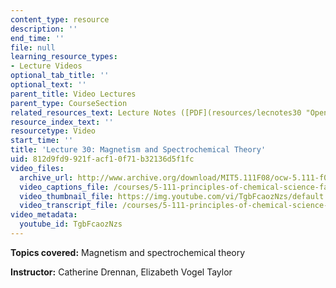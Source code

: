 ```yaml
---
content_type: resource
description: ''
end_time: ''
file: null
learning_resource_types:
- Lecture Videos
optional_tab_title: ''
optional_text: ''
parent_title: Video Lectures
parent_type: CourseSection
related_resources_text: Lecture Notes ([PDF](resources/lecnotes30 "Open in a new window."))
resource_index_text: ''
resourcetype: Video
start_time: ''
title: 'Lecture 30: Magnetism and Spectrochemical Theory'
uid: 812d9fd9-921f-acf1-0f71-b32136d5f1fc
video_files:
  archive_url: http://www.archive.org/download/MIT5.111F08/ocw-5.111-f08-lec30_300k.mp4
  video_captions_file: /courses/5-111-principles-of-chemical-science-fall-2008/8c41f486e36a53b4b60cb443f50bfd45_TgbFcaozNzs.vtt
  video_thumbnail_file: https://img.youtube.com/vi/TgbFcaozNzs/default.jpg
  video_transcript_file: /courses/5-111-principles-of-chemical-science-fall-2008/c7cebd0fcd4df15f68ef7b7bea2239e6_TgbFcaozNzs.pdf
video_metadata:
  youtube_id: TgbFcaozNzs
---
```


**Topics covered:** Magnetism and spectrochemical theory

**Instructor:** Catherine Drennan, Elizabeth Vogel Taylor